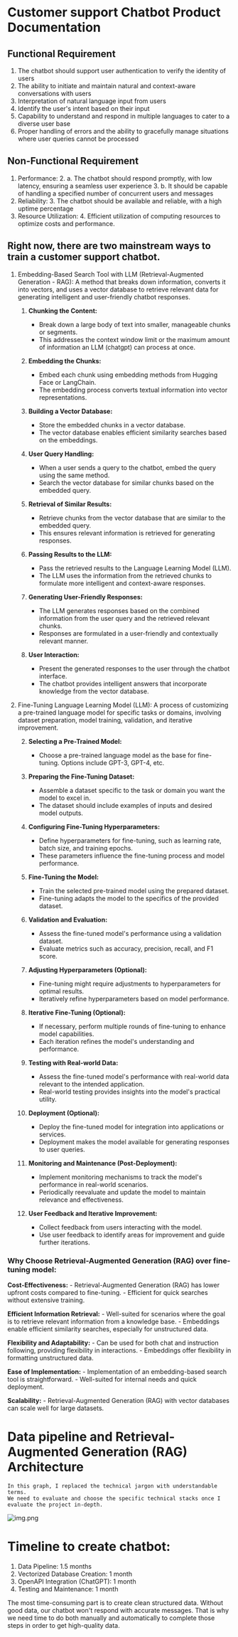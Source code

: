 # Customer support Chatbot Product Documentation
## Functional Requirement 
   1. The chatbot should support user authentication to verify the identity of users
   2. The ability to initiate and maintain natural and context-aware conversations with users
   3. Interpretation of natural language input from users
   4. Identify the user's intent based on their input
   5. Capability to understand and respond in multiple languages to cater to a diverse user base
   6. Proper handling of errors and the ability to gracefully manage situations where user queries cannot be processed

## Non-Functional Requirement 
   1. Performance:
      2. a. The chatbot should respond promptly, with low latency, ensuring a seamless user experience 
      3. b. It should be capable of handling a specified number of concurrent users and messages
   2. Reliability:
      3. The chatbot should be available and reliable, with a high uptime percentage
   3. Resource Utilization:
      4. Efficient utilization of computing resources to optimize costs and performance.
    
## Right now, there are two mainstream ways to train a customer support chatbot.
1. Embedding-Based Search Tool with LLM (Retrieval-Augmented Generation - RAG):
    A method that breaks down information, converts it into vectors, 
    and uses a vector database to retrieve relevant data for generating intelligent and user-friendly chatbot responses.

   1. **Chunking the Content:**
      - Break down a large body of text into smaller, manageable chunks or segments.
      - This addresses the context window limit or the maximum amount of information an LLM (chatgpt) can process at once.

   2. **Embedding the Chunks:**
      - Embed each chunk using embedding methods from Hugging Face or LangChain.
      - The embedding process converts textual information into vector representations.

   3. **Building a Vector Database:**
      - Store the embedded chunks in a vector database.
      - The vector database enables efficient similarity searches based on the embeddings.

   4. **User Query Handling:**
      - When a user sends a query to the chatbot, embed the query using the same method.
      - Search the vector database for similar chunks based on the embedded query.

   5. **Retrieval of Similar Results:**
      - Retrieve chunks from the vector database that are similar to the embedded query.
      - This ensures relevant information is retrieved for generating responses.

   6. **Passing Results to the LLM:**
      - Pass the retrieved results to the Language Learning Model (LLM).
      - The LLM uses the information from the retrieved chunks to formulate more intelligent and context-aware responses.

   7. **Generating User-Friendly Responses:**
      - The LLM generates responses based on the combined information from the user query and the retrieved relevant chunks.
      - Responses are formulated in a user-friendly and contextually relevant manner.

   8. **User Interaction:**
      - Present the generated responses to the user through the chatbot interface.
      - The chatbot provides intelligent answers that incorporate knowledge from the vector database.
   
2. Fine-Tuning Language Learning Model (LLM):
   A process of customizing a pre-trained language model for specific tasks or domains, 
   involving dataset preparation, model training, validation, and iterative improvement.

   2. **Selecting a Pre-Trained Model:**
      - Choose a pre-trained language model as the base for fine-tuning. Options include GPT-3, GPT-4, etc.

   2. **Preparing the Fine-Tuning Dataset:**
      - Assemble a dataset specific to the task or domain you want the model to excel in.
      - The dataset should include examples of inputs and desired model outputs.

   3. **Configuring Fine-Tuning Hyperparameters:**
      - Define hyperparameters for fine-tuning, such as learning rate, batch size, and training epochs.
      - These parameters influence the fine-tuning process and model performance.

   4. **Fine-Tuning the Model:**
      - Train the selected pre-trained model using the prepared dataset.
      - Fine-tuning adapts the model to the specifics of the provided dataset.

   5. **Validation and Evaluation:**
      - Assess the fine-tuned model's performance using a validation dataset.
      - Evaluate metrics such as accuracy, precision, recall, and F1 score.

   6. **Adjusting Hyperparameters (Optional):**
      - Fine-tuning might require adjustments to hyperparameters for optimal results.
      - Iteratively refine hyperparameters based on model performance.

   7. **Iterative Fine-Tuning (Optional):**
      - If necessary, perform multiple rounds of fine-tuning to enhance model capabilities.
      - Each iteration refines the model's understanding and performance.

   8. **Testing with Real-world Data:**
      - Assess the fine-tuned model's performance with real-world data relevant to the intended application.
      - Real-world testing provides insights into the model's practical utility.

   9. **Deployment (Optional):**
      - Deploy the fine-tuned model for integration into applications or services.
      - Deployment makes the model available for generating responses to user queries.

   10. **Monitoring and Maintenance (Post-Deployment):**
       - Implement monitoring mechanisms to track the model's performance in real-world scenarios.
       - Periodically reevaluate and update the model to maintain relevance and effectiveness.

   11. **User Feedback and Iterative Improvement:**
       - Collect feedback from users interacting with the model.
       - Use user feedback to identify areas for improvement and guide further iterations.


### Why Choose Retrieval-Augmented Generation (RAG) over fine-tuning model:
   **Cost-Effectiveness:**
     - Retrieval-Augmented Generation (RAG) has lower upfront costs compared to fine-tuning.
     - Efficient for quick searches without extensive training.
   
   **Efficient Information Retrieval:**
     - Well-suited for scenarios where the goal is to retrieve relevant information from a knowledge base.
     - Embeddings enable efficient similarity searches, especially for unstructured data.
   
   **Flexibility and Adaptability:**
      - Can be used for both chat and instruction following, providing flexibility in interactions.
      - Embeddings offer flexibility in formatting unstructured data.
   
   **Ease of Implementation:**
      - Implementation of an embedding-based search tool is straightforward.
     - Well-suited for internal needs and quick deployment.
   
   **Scalability:**
      - Retrieval-Augmented Generation (RAG) with vector databases can scale well for large datasets.

# Data pipeline and Retrieval-Augmented Generation (RAG) Architecture 
    In this graph, I replaced the technical jargon with understandable terms. 
    We need to evaluate and choose the specific technical stacks once I evaluate the project in-depth.

![img.png](img.png)
    
# Timeline to create chatbot:
   1. Data Pipeline: 1.5 months
   2. Vectorized Database Creation: 1 month
   3. OpenAPI Integration (ChatGPT): 1 month
   4. Testing and Maintenance: 1 month

The most time-consuming part is to create clean structured data. Without good data, our chatbot won't respond with accurate messages. 
That is why we need time to do both manually and automatically to complete those steps in order to get high-quality data.










